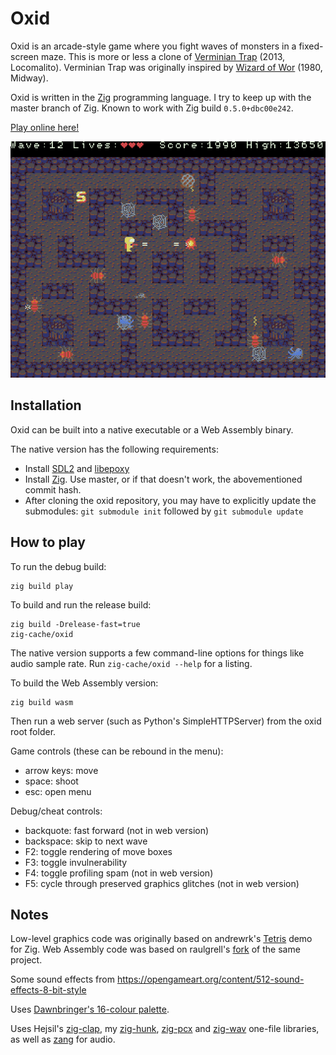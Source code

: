 # Oxid
Oxid is an arcade-style game where you fight waves of monsters in a fixed-screen maze. This is more or less a clone of [Verminian Trap](http://locomalito.com/verminian_trap.php) (2013, Locomalito). Verminian Trap was originally inspired by [Wizard of Wor](https://en.wikipedia.org/wiki/Wizard_of_Wor) (1980, Midway).

Oxid is written in the [Zig](https://ziglang.org) programming language. I try to keep up with the master branch of Zig. Known to work with Zig build `0.5.0+dbc00e242`.

[Play online here!](https://dbandstra.github.io/oxid/)

![Screenshot](screenshot.png)

## Installation
Oxid can be built into a native executable or a Web Assembly binary.

The native version has the following requirements:
* Install [SDL2](https://www.libsdl.org/) and [libepoxy](https://github.com/anholt/libepoxy)
* Install [Zig](https://ziglang.org/download/). Use master, or if that doesn't work, the abovementioned commit hash.
* After cloning the oxid repository, you may have to explicitly update the submodules: `git submodule init` followed by `git submodule update`

## How to play
To run the debug build:
```
zig build play
```

To build and run the release build:
```
zig build -Drelease-fast=true
zig-cache/oxid
```

The native version supports a few command-line options for things like audio sample rate. Run `zig-cache/oxid --help` for a listing.

To build the Web Assembly version:
```
zig build wasm
```
Then run a web server (such as Python's SimpleHTTPServer) from the oxid root folder.

Game controls (these can be rebound in the menu):
* arrow keys: move
* space: shoot
* esc: open menu

Debug/cheat controls:
* backquote: fast forward (not in web version)
* backspace: skip to next wave
* F2: toggle rendering of move boxes
* F3: toggle invulnerability
* F4: toggle profiling spam (not in web version)
* F5: cycle through preserved graphics glitches (not in web version)

## Notes
Low-level graphics code was originally based on andrewrk's [Tetris](https://github.com/andrewrk/tetris) demo for Zig. Web Assembly code was based on raulgrell's [fork](https://github.com/raulgrell/tetris) of the same project.

Some sound effects from https://opengameart.org/content/512-sound-effects-8-bit-style

Uses [Dawnbringer's 16-colour palette](http://pixeljoint.com/forum/forum_posts.asp?TID=12795).

Uses Hejsil's [zig-clap](https://github.com/Hejsil/zig-clap), my [zig-hunk](https://github.com/dbandstra/zig-hunk), [zig-pcx](https://github.com/dbandstra/zig-pcx) and [zig-wav](https://github.com/dbandstra/zig-wav) one-file libraries, as well as [zang](https://github.com/dbandstra/zang) for audio.
